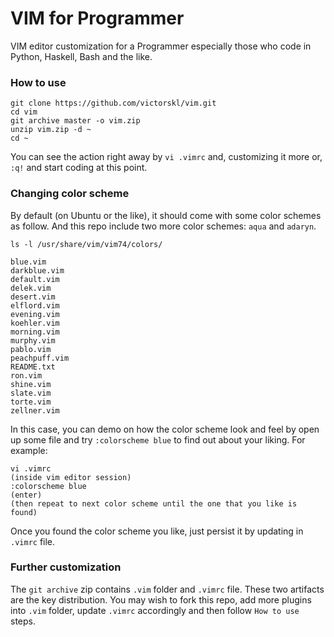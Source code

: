 # VIM for Programmer

VIM editor customization for a Programmer especially those who code in Python, Haskell, Bash and the like.
 
### How to use
 
```
git clone https://github.com/victorskl/vim.git 
cd vim
git archive master -o vim.zip
unzip vim.zip -d ~
cd ~
```

You can see the action right away by `vi .vimrc` and, customizing it more or, `:q!` and start coding at this point. 

### Changing color scheme

By default (on Ubuntu or the like), it should come with some color schemes as follow. And this repo include two more color schemes: `aqua` and `adaryn`.

```
ls -l /usr/share/vim/vim74/colors/

blue.vim
darkblue.vim
default.vim
delek.vim
desert.vim
elflord.vim
evening.vim
koehler.vim
morning.vim
murphy.vim
pablo.vim
peachpuff.vim
README.txt
ron.vim
shine.vim
slate.vim
torte.vim
zellner.vim
```

In this case, you can demo on how the color scheme look and feel by open up some file and try `:colorscheme blue` to find out about your liking. For example:

```
vi .vimrc
(inside vim editor session)
:colorscheme blue
(enter)
(then repeat to next color scheme until the one that you like is found)
```

Once you found the color scheme you like, just persist it by updating in `.vimrc` file.

### Further customization

The `git archive` zip contains `.vim` folder and `.vimrc` file. These two artifacts are the key distribution. You may wish to fork this repo, add more plugins into `.vim` folder, update `.vimrc` accordingly and then follow `How to use` steps.

